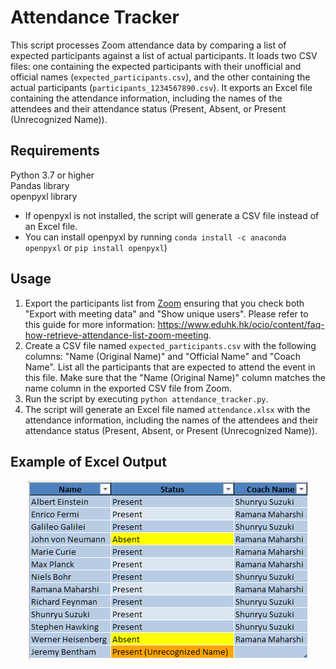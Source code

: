 # Attendance Tracker
This script processes Zoom attendance data by comparing a list of expected participants against a list of actual participants. It loads two CSV files: one containing the expected participants with their unofficial and official names (`expected_participants.csv`), and the other containing the actual participants (`participants_1234567890.csv`). It exports an Excel file containing the attendance information, including the names of the attendees and their attendance status (Present, Absent, or Present (Unrecognized Name)).

## Requirements
Python 3.7 or higher  
Pandas library   
openpyxl library 
- If openpyxl is not installed, the script will generate a CSV file instead of an Excel file.
- You can install openpyxl by running `conda install -c anaconda openpyxl` or `pip install openpyxl`)

## Usage
1. Export the participants list from [Zoom](https://zoom.us/account/my/report) ensuring that you check both "Export with meeting data" and "Show unique users". Please refer to this guide for more information: https://www.eduhk.hk/ocio/content/faq-how-retrieve-attendance-list-zoom-meeting.
2. Create a CSV file named `expected_participants.csv` with the following columns: "Name (Original Name)" and "Official Name" and "Coach Name". List all the participants that are expected to attend the event in this file. Make sure that the "Name (Original Name)" column matches the name column in the exported CSV file from Zoom.
3. Run the script by executing `python attendance_tracker.py`.
4. The script will generate an Excel file named `attendance.xlsx` with the attendance information, including the names of the attendees and their attendance status (Present, Absent, or Present (Unrecognized Name)).

## Example of Excel Output <a name="screenshot"></a>
<p align="center">
  <img src="Excel_File.png" />
</p>


[//]: <> (## Note: The script assumes that the exported participants list from Zoom is saved as `participants_xxxxxxx.csv` in the same directory as the script file.)


